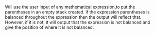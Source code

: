 Will use the user input of any mathematical expression,to put the parentheses in an empty stack created. If the expression parentheses is balanced throughout the expression then the output will reflect that. However, if it is not, it will output that the expression is not balanced and give the position of where it is not balanced.
